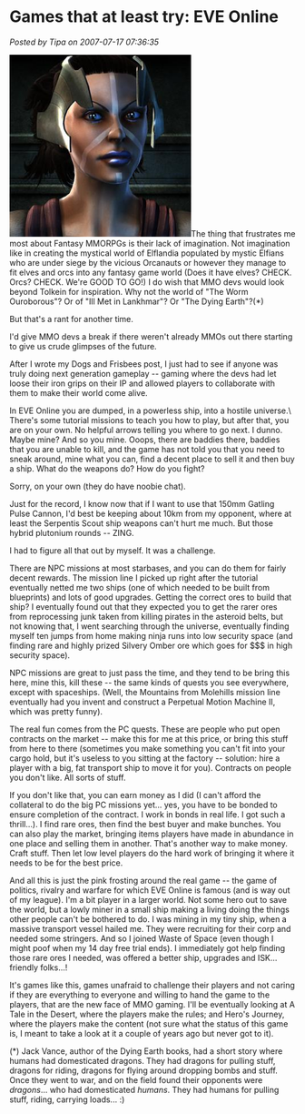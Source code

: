 # Games that at least try: EVE Online

*Posted by Tipa on 2007-07-17 07:36:35*

![650627757.jpg](../../../uploads/2007/07/650627757.jpg)The thing that frustrates me most about Fantasy MMORPGs is their lack of imagination. Not imagination like in creating the mystical world of Elflandia populated by mystic Elfians who are under siege by the vicious Orcanauts or however they manage to fit elves and orcs into any fantasy game world (Does it have elves? CHECK. Orcs? CHECK. We're GOOD TO GO!) I do wish that MMO devs would look beyond Tolkein for inspiration. Why not the world of "The Worm Ouroborous"? Or of "Ill Met in Lankhmar"? Or "The Dying Earth"?(*)

But that's a rant for another time.

I'd give MMO devs a break if there weren't already MMOs out there starting to give us crude glimpses of the future.

After I wrote my Dogs and Frisbees post, I just had to see if anyone was truly doing next generation gameplay -- gaming where the devs had let loose their iron grips on their IP and allowed players to collaborate with them to make their world come alive.

In EVE Online you are dumped, in a powerless ship, into a hostile universe.\\ There's some tutorial missions to teach you how to play, but after that, you are on your own. No helpful arrows telling you where to go next. I dunno. Maybe mine? And so you mine. Ooops, there are baddies there, baddies that you are unable to kill, and the game has not told you that you need to sneak around, mine what you can, find a decent place to sell it and then buy a ship. What do the weapons do? How do you fight?

Sorry, on your own (they do have noobie chat).

Just for the record, I know now that if I want to use that 150mm Gatling Pulse Cannon, I'd best be keeping about 10km from my opponent, where at least the Serpentis Scout ship weapons can't hurt me much. But those hybrid plutonium rounds -- ZING.

I had to figure all that out by myself. It was a challenge.

There are NPC missions at most starbases, and you can do them for fairly decent rewards. The mission line I picked up right after the tutorial eventually netted me two ships (one of which needed to be built from blueprints) and lots of good upgrades. Getting the correct ores to build that ship? I eventually found out that they expected you to get the rarer ores from reprocessing junk taken from killing pirates in the asteroid belts, but not knowing that, I went searching through the universe, eventually finding myself ten jumps from home making ninja runs into low security space (and finding rare and highly prized Silvery Omber ore which goes for $$$ in high security space).

NPC missions are great to just pass the time, and they tend to be bring this here, mine this, kill these -- the same kinds of quests you see everywhere, except with spaceships. (Well, the Mountains from Molehills mission line eventually had you invent and construct a Perpetual Motion Machine II, which was pretty funny).

The real fun comes from the PC quests. These are people who put open contracts on the market -- make this for me at this price, or bring this stuff from here to there (sometimes you make something you can't fit into your cargo hold, but it's useless to you sitting at the factory -- solution: hire a player with a big, fat transport ship to move it for you). Contracts on people you don't like. All sorts of stuff.

If you don't like that, you can earn money as I did (I can't afford the collateral to do the big PC missions yet... yes, you have to be bonded to ensure completion of the contract. I work in bonds in real life. I got such a thrill...). I find rare ores, then find the best buyer and make bunches. You can also play the market, bringing items players have made in abundance in one place and selling them in another. That's another way to make money. Craft stuff. Then let low level players do the hard work of bringing it where it needs to be for the best price.

And all this is just the pink frosting around the real game -- the game of politics, rivalry and warfare for which EVE Online is famous (and is way out of my league). I'm a bit player in a larger world. Not some hero out to save the world, but a lowly miner in a small ship making a living doing the things other people can't be bothered to do. I was mining in my tiny ship, when a massive transport vessel hailed me. They were recruiting for their corp and needed some stringers. And so I joined Waste of Space (even though I might poof when my 14 day free trial ends). I immediately got help finding those rare ores I needed, was offered a better ship, upgrades and ISK... friendly folks...!

It's games like this, games unafraid to challenge their players and not caring if they are everything to everyone and willing to hand the game to the players, that are the new face of MMO gaming. I'll be eventually looking at A Tale in the Desert, where the players make the rules; and Hero's Journey, where the players make the content (not sure what the status of this game is, I meant to take a look at it a couple of years ago but never got to it).

(*) Jack Vance, author of the Dying Earth books, had a short story where humans had domesticated dragons. They had dragons for pulling stuff, dragons for riding, dragons for flying around dropping bombs and stuff. Once they went to war, and on the field found their opponents were *dragons*... who had domesticated *humans*. They had humans for pulling stuff, riding, carrying loads... :)
